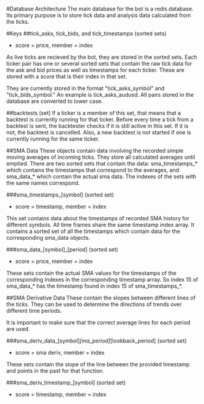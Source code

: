 #Database Architecture
The main database for the bot is a redis database.  Its primary purpose is to store tick data and analysis data calculated from the ticks.  

#Keys
##tick_asks, tick_bids, and tick_timestamps (sorted sets)
- score = price, member = index

As live ticks are recieved by the bot, they are stored in the sorted sets.  Each ticker pair has one or several sorted sets that contain the raw tick data for the ask and bid prices as well as timestamps for each ticker.  These are stored with a score that is their index in that set.

They are currently stored in the format "tick_asks_symbol" and "tick_bids_symbol."  An example is tick_asks_audusd.  All pairs stored in the database are converted to lower case.  

##backtests (set)
If a ticker is a member of this set, that means that a backtest is currently running for that ticker.  Before every time a tick from a backtest is sent, the backtester checks if it is still active in this set.  If it is not, the backtest is cancelled.  Also, a new backtest is not started if one is currently running for the same ticker.   

##SMA Data
These objects contain data involving the recorded simple moving averages of incoming ticks.  They store all calculated averages until emptied.  There are two sorted sets that contain the data: sma_timestamps_* which contains the timestamps that correspond to the averages, and sma_data_* which contain the actual sma data.  The indexes of the sets with the same names correspond.

###sma_timestamps_[symbol] (sorted set)
- score = timestamp, member = index

This set contains data about the timestamps of recorded SMA history for different symbols.  All time frames share the same timestamp index array.  It contains a sorted set of all the timestamps which contain data for the corresponding sma_data objects.  

###sma_data_[symbol]_[period] (sorted set)
- score = price, member = index

These sets contain the actual SMA values for the timestamps of the corresponding indexes in the corresponding timestamp array.  So index 15 of sma_data_* has the timestamp found in index 15 of sma_timestamps_*.  

##SMA Derivative Data
These contain the slopes between different lines of the ticks.  They can be used to determine the directions of trends over different time periods.  

It is important to make sure that the correct average lines for each period are used.  

###sma_deriv_data_[symbol]_[ma_period]_[lookback_period] (sorted set)
- score = sma deriv, member = index

These sets contain the slope of the line between the provided timestamp and points in the past for that function.  

###sma_deriv_timestamp_[symbol] (sorted set)
- score = timestamp, member = index